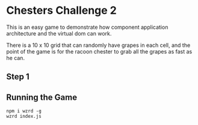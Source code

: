 # Chesters Challenge 2

This is an easy game to demonstrate how component application architecture and the virtual dom can work.

There is a 10 x 10 grid that can randomly have grapes in each cell, and the point of the game is for the racoon chester to grab all the grapes as fast as he can.

## Step 1

## Running the Game

```
npm i wzrd -g
wzrd index.js
```


